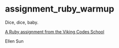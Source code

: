assignment_ruby_warmup
======================

Dice, dice, baby.

[A Ruby assignment from the Viking Codes School](http://www.vikingcodeschool.com)

Ellen Sun